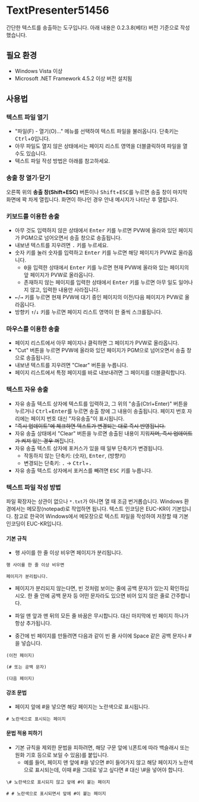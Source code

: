 # TextPresenter51456

간단한 텍스트를 송출하는 도구입니다. 아래 내용은 0.2.3.8(베타) 버전 기준으로 작성했습니다.

## 필요 환경
- Windows Vista 이상
- Microsoft .NET Framework 4.5.2 이상 버전 설치됨

## 사용법

### 텍스트 파일 열기

- "파일(F) - 열기(O)..." 메뉴를 선택하여 텍스트 파일을 불러옵니다. 단축키는 <kbd>Ctrl</kbd>+<kbd>O</kbd>입니다.
- 아무 파일도 열지 않은 상태에서는 페이지 리스트 영역을 더블클릭하여 파일을 열 수도 있습니다.
- 텍스트 파일 작성 방법은 아래를 참고하세요.

### 송출 창 열기·닫기

오른쪽 위의 **송출 창(Shift+ESC)** 버튼이나 <kbd>Shift</kbd>+<kbd>ESC</kbd>를 누르면 송출 창이 마지막 화면에 꽉 차게 열립니다. 화면이 하나인 경우 안내 메시지가 나타난 후 열립니다.

### 키보드를 이용한 송출

- 아무 것도 입력하지 않은 상태에서 <kbd>Enter</kbd> 키를 누르면 PVW에 올라와 있던 페이지가 PGM으로 넘어오면서 송출 창으로 송출됩니다.
- 내보낸 텍스트를 지우려면 <kbd>.</kbd> 키를 누르세요.
- 숫자 키를 눌러 숫자를 입력하고 <kbd>Enter</kbd> 키를 누르면 해당 페이지가 PVW로 올라옵니다.
  - <kbd>0</kbd>을 입력한 상태에서 <kbd>Enter</kbd> 키를 누르면 현재 PVW에 올라와 있는 페이지의 앞 페이지가 PVW로 올라옵니다.
  - 존재하지 않는 페이지를 입력한 상태에서 <kbd>Enter</kbd> 키를 누르면 아무 일도 일어나지 않고, 입력한 내용만 사라집니다.
- <kbd>←</kbd>/<kbd>→</kbd> 키를 누르면 현재 PVW에 대기 중인 페이지의 이전/다음 페이지가 PVW로 올라옵니다.
- 방향키 <kbd>↑</kbd>/<kbd>↓</kbd> 키를 누르면 페이지 리스트 영역이 한 줄씩 스크롤됩니다.

### 마우스를 이용한 송출

- 페이지 리스트에서 아무 페이지나 클릭하면 그 페이지가 PVW로 올라옵니다.
- "Cut" 버튼을 누르면 PVW에 올라와 있던 페이지가 PGM으로 넘어오면서 송출 창으로 송출됩니다.
- 내보낸 텍스트를 지우려면 "Clear" 버튼을 누릅니다.
- 페이지 리스트에서 특정 페이지를 바로 내보내려면 그 페이지를 더블클릭합니다.

### 텍스트 자유 송출

- 자유 송출 텍스트 상자에 텍스트를 입력하고, 그 위의 "송출(Ctrl+Enter)" 버튼을 누르거나 <kbd>Ctrl</kbd>+<kbd>Enter</kbd>를 누르면 송출 창에 그 내용이 송출됩니다. 페이지 번호 자리에는 페이지 번호 대신 "자유송출"이 표시됩니다.
- <del>"즉시 업데이트"에 체크하면 텍스트가 변경되는 대로 즉시 반영됩니다.</del>
- 자유 송출 상태에서 "Clear" 버튼을 누르면 송출된 내용이 지워<del>지며, 즉시 업데이트가 켜져 있는 경우 꺼</del>집니다.
- 자유 송출 텍스트 상자에 포커스가 있을 때 일부 단축키가 변경됩니다.
  - 작동하지 않는 단축키: (숫자), <kbd>Enter</kbd>, (방향키)
  - 변경되는 단축키: <kbd>.</kbd> → <kbd>Ctrl</kbd>+<kbd>.</kbd>
- 자유 송출 텍스트 상자에서 포커스를 빼려면 <kbd>ESC</kbd> 키를 누릅니다.

### 텍스트 파일 작성 방법

파일 확장자는 상관이 없으나 `*.txt`가 아니면 열 때 조금 번거롭습니다. Windows 환경에서는 메모장(notepad)로 작업하면 됩니다. 텍스트 인코딩은 EUC-KR이 기본입니다. 참고로 한국어 Windows에서 메모장으로 텍스트 파일을 작성하여 저장할 때 기본 인코딩이 EUC-KR입니다.

#### 기본 규칙

- 행 사이를 한 줄 이상 비우면 페이지가 분리됩니다.

```
행 사이를 한 줄 이상 비우면

페이지가 분리됩니다.
```

- 페이지가 분리되지 않는다면, 빈 것처럼 보이는 줄에 공백 문자가 있는지 확인하십시오. 한 줄 안에 공백 문자 등 어떤 문자라도 있으면 비어 있지 않은 줄로 간주합니다.

- 파일 맨 앞과 맨 뒤의 모든 줄 바꿈은 무시합니다. 대신 마지막에 빈 페이지 하나가 항상 추가됩니다.

- 중간에 빈 페이지를 만들려면 다음과 같이 빈 줄 사이에 Space 같은 공백 문자나 #을 넣습니다.

```
(이전 페이지)

(# 또는 공백 문자)

(다음 페이지)
```

#### 강조 문법

- 페이지 앞에 #을 넣으면 해당 페이지는 노란색으로 표시됩니다.

```
# 노란색으로 표시되는 페이지
```

#### 문법 적용 피하기

- 기본 규칙을 제외한 문법을 피하려면, 해당 구문 앞에 \\(폰트에 따라 백슬래시 또는 원화 기호 등으로 보일 수 있음)를 붙입니다.
  - 예를 들어, 페이지 맨 앞에 #을 넣으면 #이 들어가지 않고 해당 페이지가 노란색으로 표시되는데, 이때 #을 그대로 넣고 싶다면 # 대신 \\#을 넣어야 합니다.

```
\# 노란색으로 표시되지 않고 앞에 #이 붙는 페이지

# # 노란색으로 표시되면서 앞에 #이 붙는 페이지
```
